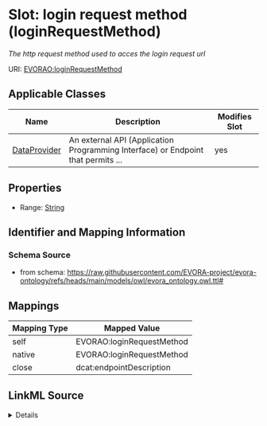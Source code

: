 

# Slot: login request method (loginRequestMethod)


_The http request method used to acces the login request url_





URI: [EVORAO:loginRequestMethod](https://raw.githubusercontent.com/EVORA-project/evora-ontology/refs/heads/main/models/owl/evora_ontology.owl.ttl#loginRequestMethod)



<!-- no inheritance hierarchy -->





## Applicable Classes

| Name | Description | Modifies Slot |
| --- | --- | --- |
| [DataProvider](DataProvider.md) | An external API (Application Programming Interface) or Endpoint that permits ... |  yes  |







## Properties

* Range: [String](String.md)





## Identifier and Mapping Information







### Schema Source


* from schema: https://raw.githubusercontent.com/EVORA-project/evora-ontology/refs/heads/main/models/owl/evora_ontology.owl.ttl#




## Mappings

| Mapping Type | Mapped Value |
| ---  | ---  |
| self | EVORAO:loginRequestMethod |
| native | EVORAO:loginRequestMethod |
| close | dcat:endpointDescription |




## LinkML Source

<details>
```yaml
name: loginRequestMethod
description: The http request method used to acces the login request url
title: login request method
from_schema: https://raw.githubusercontent.com/EVORA-project/evora-ontology/refs/heads/main/models/owl/evora_ontology.owl.ttl#
close_mappings:
- dcat:endpointDescription
rank: 1000
ifabsent: string(GET)
alias: loginRequestMethod
domain_of:
- DataProvider
range: string
required: false
multivalued: false
equals_string_in:
- GET
- POST

```
</details>
